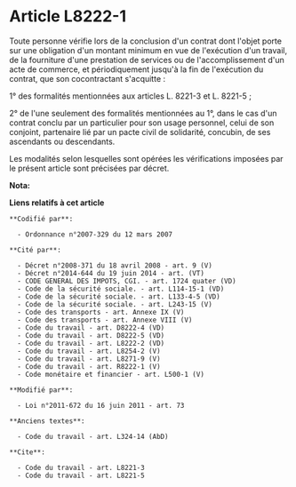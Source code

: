 # Article L8222-1

Toute personne vérifie lors de la conclusion d'un contrat dont l'objet porte sur une obligation d'un montant minimum en vue
de l'exécution d'un travail, de la fourniture d'une prestation de services ou de l'accomplissement d'un acte de commerce, et
périodiquement jusqu'à la fin de l'exécution du contrat, que son cocontractant s'acquitte : 

1° des formalités mentionnées aux articles L. 8221-3 et L. 8221-5 ; 

2° de l'une seulement des formalités mentionnées au 1°, dans le cas d'un contrat conclu par un particulier pour son usage
personnel, celui de son conjoint, partenaire lié par un pacte civil de solidarité, concubin, de ses ascendants ou
descendants. 

Les modalités selon lesquelles sont opérées les vérifications imposées par le présent article sont précisées par décret.

**Nota:**



**Liens relatifs à cet article**

	**Codifié par**:

	  - Ordonnance n°2007-329 du 12 mars 2007

	**Cité par**:

	  - Décret n°2008-371 du 18 avril 2008 - art. 9 (V)
	  - Décret n°2014-644 du 19 juin 2014 - art. (VT)
	  - CODE GENERAL DES IMPOTS, CGI. - art. 1724 quater (VD)
	  - Code de la sécurité sociale. - art. L114-15-1 (VD)
	  - Code de la sécurité sociale. - art. L133-4-5 (VD)
	  - Code de la sécurité sociale. - art. L243-15 (V)
	  - Code des transports - art. Annexe IX (V)
	  - Code des transports - art. Annexe VIII (V)
	  - Code du travail - art. D8222-4 (VD)
	  - Code du travail - art. D8222-5 (VD)
	  - Code du travail - art. L8222-2 (VD)
	  - Code du travail - art. L8254-2 (V)
	  - Code du travail - art. L8271-9 (V)
	  - Code du travail - art. R8222-1 (V)
	  - Code monétaire et financier - art. L500-1 (V)

	**Modifié par**:

	  - Loi n°2011-672 du 16 juin 2011 - art. 73

	**Anciens textes**:

	  - Code du travail - art. L324-14 (AbD)

	**Cite**:

	  - Code du travail - art. L8221-3
	  - Code du travail - art. L8221-5

